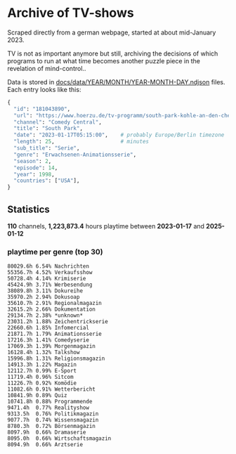 # Archive of TV-shows

Scraped directly from a german webpage, started at about mid-January 2023.

TV is not as important anymore but still, archiving the decisions of which programs to run at what time
becomes another puzzle piece in the revelation of mind-control.. 

Data is stored in [docs/data/YEAR/MONTH/YEAR-MONTH-DAY.ndjson](docs/data/) files. 
Each entry looks like this:

```python
{
  "id": "181043890", 
  "url": "https://www.hoerzu.de/tv-programm/south-park-kohle-an-den-chefkoch/bid_181043890/", 
  "channel": "Comedy Central", 
  "title": "South Park", 
  "date": "2023-01-17T05:15:00",    # probably Europe/Berlin timezone 
  "length": 25,                     # minutes 
  "sub_title": "Serie", 
  "genre": "Erwachsenen-Animationsserie", 
  "season": 2, 
  "episode": 14, 
  "year": 1998, 
  "countries": ["USA"],
}
```

## Statistics

**110** channels, **1,223,873.4** hours playtime between **2023-01-17** and **2025-01-12**


### playtime per genre (top 30)

    80029.6h 6.54% Nachrichten
    55356.7h 4.52% Verkaufsshow
    50728.4h 4.14% Krimiserie
    45424.9h 3.71% Werbesendung
    38089.8h 3.11% Dokureihe
    35970.2h 2.94% Dokusoap
    35610.7h 2.91% Regionalmagazin
    32615.2h 2.66% Dokumentation
    29134.7h 2.38% *unknown*
    23031.2h 1.88% Zeichentrickserie
    22660.6h 1.85% Infomercial
    21871.7h 1.79% Animationsserie
    17216.3h 1.41% Comedyserie
    17069.3h 1.39% Morgenmagazin
    16128.4h 1.32% Talkshow
    15996.8h 1.31% Religionsmagazin
    14913.3h 1.22% Magazin
    12112.7h 0.99% E-Sport
    11719.4h 0.96% Sitcom
    11226.7h 0.92% Komödie
    11082.6h 0.91% Wetterbericht
    10841.9h 0.89% Quiz
    10741.8h 0.88% Programmende
    9471.4h  0.77% Realityshow
    9313.5h  0.76% Politikmagazin
    9077.7h  0.74% Wissensmagazin
    8780.3h  0.72% Börsenmagazin
    8097.9h  0.66% Dramaserie
    8095.0h  0.66% Wirtschaftsmagazin
    8094.9h  0.66% Arztserie
